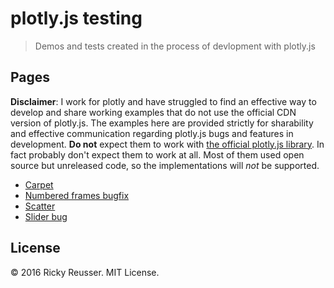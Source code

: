 # plotly.js testing
> Demos and tests created in the process of devlopment with plotly.js

## Pages

**Disclaimer**: I work for plotly and have struggled to find an effective way to develop and share working examples that do not use the official CDN version of plotly.js. The examples here are provided strictly for sharability and effective communication regarding plotly.js bugs and features in development. **Do not** expect them to work with [the official plotly.js library](https://github.com/plotly/plotly.js). In fact probably don't expect them to work at all. Most of them used open source but unreleased code, so the implementations will *not* be supported.

- [Carpet](http:/rickyreusser.com/demos/plotly-unsupported/carpet.html)
- [Numbered frames bugfix](http:/rickyreusser.com/demos/plotly-unsupported/numbered-frames-bugfix.html)
- [Scatter](http:/rickyreusser.com/demos/plotly-unsupported/scatter.html)
- [Slider bug](http:/rickyreusser.com/demos/plotly-unsupported/slider-bug.html)

## License

&copy; 2016 Ricky Reusser. MIT License.
